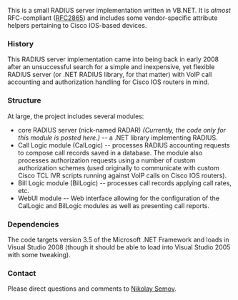 This is a small RADIUS server implementation written in VB.NET. It is _almost_ RFC-compliant ([RFC2865](http://www.ietf.org/rfc/rfc2865.txt)) and includes some vendor-specific attribute helpers pertaining to Cisco IOS-based devices.

### History ###

This RADIUS server implementation came into being back in early 2008 after an unsuccessful search for a simple and inexpensive, yet flexible RADIUS server (or .NET RADIUS library, for that matter) with VoIP call accounting and authorization handling for Cisco IOS routers in mind.

### Structure ###

At large, the project includes several modules:
  * core RADIUS server (nick-named RADAR) _(Currently, the code only for this module is posted here.)_ -- a .NET library implementing RADIUS.
  * Call Logic module (CalLogic) -- processes RADIUS accounting requests to compose call records saved in a database. The module also processes authorization requests using a number of custom authorization schemes (used originally to communicate with custom Cisco TCL IVR scripts running against VoIP calls on Cisco IOS routers).
  * Bill Logic module (BilLogic) -- processes call records applying call rates, etc.
  * WebUI module -- Web interface allowing for the configuration of the CalLogic and BilLogic modules as well as presenting call reports.

### Dependencies ###

The code targets version 3.5 of the Microsoft .NET Framework and loads in Visual Studio 2008 (though it should be able to load into Visual Studio 2005 with some tweaking).

### Contact ###

Please direct questions and comments to [Nikolay Semov](mailto:nikolay@semov.net).